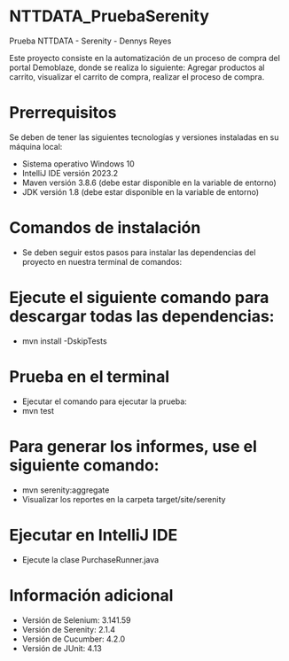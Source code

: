 # NTTDATA_PruebaSerenity
Prueba NTTDATA - Serenity - Dennys Reyes

Este proyecto consiste en la automatización de un proceso de compra del portal Demoblaze, donde se realiza lo siguiente: Agregar productos al carrito, visualizar el carrito de compra, realizar el proceso de compra.

# Prerrequisitos
Se deben de tener las siguientes tecnologías y versiones instaladas en su máquina local:

- Sistema operativo Windows 10
- IntelliJ IDE versión 2023.2
- Maven versión 3.8.6 (debe estar disponible en la variable de entorno)
- JDK versión 1.8 (debe estar disponible en la variable de entorno)

# Comandos de instalación
- Se deben seguir estos pasos para instalar las dependencias del proyecto en nuestra terminal de comandos:

# Ejecute el siguiente comando para descargar todas las dependencias:
- mvn install -DskipTests

# Prueba en el terminal
- Ejecutar el comando para ejecutar la prueba:
- mvn test

# Para generar los informes, use el siguiente comando: 
- mvn serenity:aggregate
- Visualizar los reportes en la carpeta target/site/serenity

# Ejecutar en IntelliJ IDE
- Ejecute la clase PurchaseRunner.java

# Información adicional
- Versión de Selenium: 3.141.59
- Versión de Serenity: 2.1.4
- Versión de Cucumber: 4.2.0
- Versión de JUnit: 4.13
